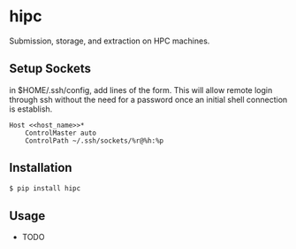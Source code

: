 # hipc

Submission, storage, and extraction on HPC machines.

## Setup Sockets

in $HOME/.ssh/config, add lines of the form.
This will allow remote login through ssh without the need for a password
once an initial shell connection is establish.

```
Host <<host_name>>*
    ControlMaster auto
    ControlPath ~/.ssh/sockets/%r@%h:%p
```

## Installation

```bash
$ pip install hipc
```

## Usage

- TODO

